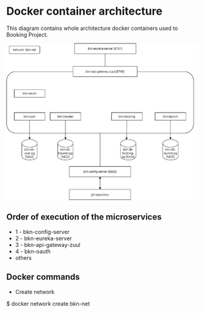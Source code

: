 # Docker container architecture

This diagram contains whole architecture docker containers used to Booking Project. 

![Docker containers](https://github.com/fernandooliveira19/bookings-architecture-diagram/blob/main/booking-ms-architecture.png)

## Order of execution of the microservices

* 1 - bkn-config-server
* 2 - bkn-eureka-server
* 3 - bkn-api-gateway-zuul
* 4 - bkn-oauth
* others

## Docker commands

* Create network

$ docker network create bkn-net
